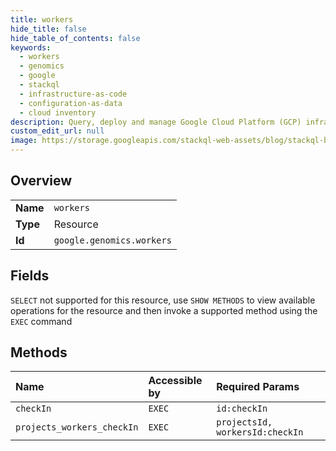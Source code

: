 ```yaml
---
title: workers
hide_title: false
hide_table_of_contents: false
keywords:
  - workers
  - genomics
  - google    
  - stackql
  - infrastructure-as-code
  - configuration-as-data
  - cloud inventory
description: Query, deploy and manage Google Cloud Platform (GCP) infrastructure and resources using SQL
custom_edit_url: null
image: https://storage.googleapis.com/stackql-web-assets/blog/stackql-blog-post-featured-image.png
---
```

  
    

## Overview
<table><tbody>
<tr><td><b>Name</b></td><td><code>workers</code></td></tr>
<tr><td><b>Type</b></td><td>Resource</td></tr>
<tr><td><b>Id</b></td><td><code>google.genomics.workers</code></td></tr>
</tbody></table>

## Fields
`SELECT` not supported for this resource, use `SHOW METHODS` to view available operations for the resource and then invoke a supported method using the `EXEC` command  
## Methods
| Name | Accessible by | Required Params |
|:-----|:--------------|:----------------|
| `checkIn` | `EXEC` | `id:checkIn` |
| `projects_workers_checkIn` | `EXEC` | `projectsId, workersId:checkIn` |
